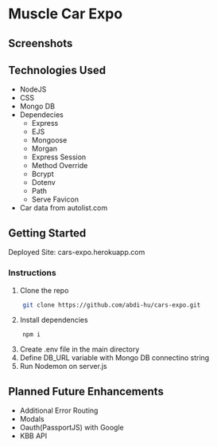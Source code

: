 # Muscle Car Expo

## Screenshots

## Technologies Used
- NodeJS
- CSS
- Mongo DB
- Dependecies
    - Express
    - EJS
    - Mongoose
    - Morgan
    - Express Session
    - Method Override
    - Bcrypt
    - Dotenv
    - Path
    - Serve Favicon
- Car data from autolist.com
## Getting Started
Deployed Site: cars-expo.herokuapp.com

### Instructions
1. Clone the repo
```sh
    git clone https://github.com/abdi-hu/cars-expo.git
```
2. Install dependencies
```
    npm i
```
3. Create .env file in the main directory
4. Define DB_URL variable with Mongo DB connectino string
5. Run Nodemon on server.js

## Planned Future Enhancements
- Additional Error Routing
- Modals
- Oauth(PassportJS) with Google
- KBB API 